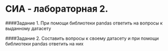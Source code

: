 # СИА - лабораторная 2. 
####Задание 1.
При помощи библиотеки pandas ответить на вопросы к выданному датасету  
  
####Задание 2.
Составить вопросы к своему датасету и при помощи библиотеки pandas ответить на них
